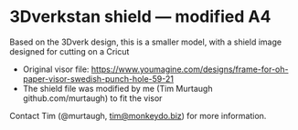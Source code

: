 # 3Dverkstan shield — modified A4

Based on the 3Dverk design, this is a smaller model, with a shield image designed for cutting on a Cricut

* Original visor file: https://www.youmagine.com/designs/frame-for-oh-paper-visor-swedish-punch-hole-59-21
* The shield file was modified by me (Tim Murtaugh github.com/murtaugh) to fit the visor

Contact Tim (@murtaugh, tim@monkeydo.biz) for more information.